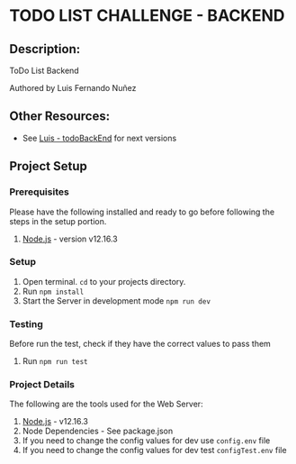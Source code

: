 # TODO LIST CHALLENGE - BACKEND

##  Description:

ToDo List Backend

Authored by Luis Fernando Nuñez

## Other Resources:

* See [Luis - todoBackEnd](https://github.com/luisiy01/todoBackEnd) for next versions

## Project Setup

### Prerequisites

Please have the following installed and ready to go before following the steps in the setup portion.

1. [Node.js](https://nodejs.org/en/) - version v12.16.3

### Setup

1. Open terminal. `cd` to your projects directory.
2. Run `npm install`
3. Start the Server in development mode `npm run dev`

### Testing

Before run the test, check if they have the correct values to pass them

1. Run `npm run test`

### Project Details

The following are the tools used for the Web Server:

1) [Node.js](https://nodejs.org/en/) - v12.16.3
2) Node Dependencies - See package.json
3) If you need to change the config values for dev use `config.env` file
4) If you need to change the config values for dev test `configTest.env` file